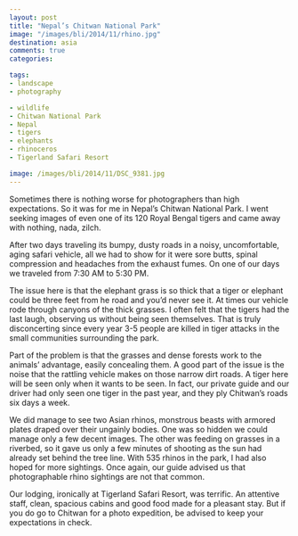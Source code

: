 ```yaml
---
layout: post
title: "Nepal’s Chitwan National Park"
image: "/images/bli/2014/11/rhino.jpg"
destination: asia
comments: true
categories:

tags:
- landscape
- photography

- wildlife
- Chitwan National Park
- Nepal
- tigers
- elephants
- rhinoceros
- Tigerland Safari Resort

image: /images/bli/2014/11/DSC_9381.jpg
---
```


Sometimes there is nothing worse for photographers than high expectations. So it was for me in Nepal’s Chitwan National Park. I went seeking images of even one of its 120 Royal Bengal tigers and came away with nothing, nada, zilch. 

<!--more-->

After two days traveling its bumpy, dusty roads in a noisy, uncomfortable, aging safari vehicle, all we had to show for it were sore butts, spinal compression and headaches from the exhaust fumes. On one of our days we traveled from 7:30 AM to 5:30 PM. 

The issue here is that the elephant grass is so thick that a tiger or elephant could be three feet from he road and you’d never see it. At times our vehicle rode through canyons of the thick grasses. I often felt that the tigers had the last laugh, observing us without being seen themselves. That is truly disconcerting since every year 3-5 people are killed in tiger attacks in the small communities surrounding the park. 

Part of the problem is that the grasses and dense forests work to the animals’ advantage, easily concealing them. A good part of the issue is the noise that the rattling vehicle makes on those narrow dirt roads. A tiger here will be seen only when it wants to be seen. In fact, our private guide and our driver had only seen one tiger in the past year, and they ply Chitwan’s roads six days a week. 

We did manage to see two Asian rhinos, monstrous beasts with armored plates draped over their ungainly bodies. One was so hidden we could manage only a few decent images. The other was feeding on grasses in a riverbed, so it gave us only a few minutes of shooting as the sun had already set behind the tree line. With 535 rhinos in the park, I had also hoped for more sightings. Once again, our guide advised us that photographable rhino sightings are not that common. 

Our lodging, ironically at Tigerland Safari Resort, was terrific. An attentive staff, clean, spacious cabins and good food made for a pleasant stay. But if you do go to Chitwan for a photo expedition, be advised to keep your expectations in check. 